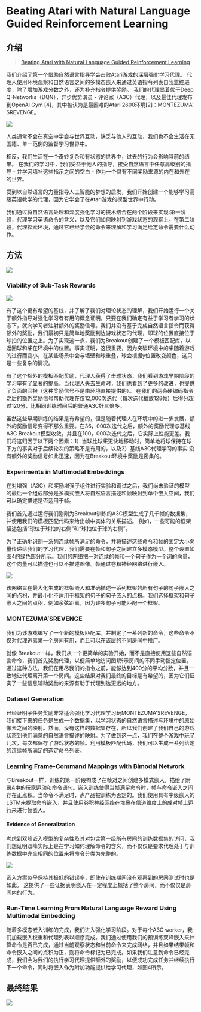 # Beating Atari with Natural Language Guided Reinforcement Learning

## 介绍

> [Beating Atari with Natural Language Guided Reinforcement Learning](https://arxiv.org/pdf/1704.05539.pdf)

我们介绍了第一个借助自然语言指导学会击败Atari游戏的深层强化学习代理。 代理人使用环境观察和自然语言之间的多模态嵌入来通过英语指令列表自我监控进度，除了增加游戏分数之外，还为补充指令提供奖励。 我们的代理显着优于Deep Q-Networks（DQN），异步优势演员 - 评论家（A3C）代理，以及最佳代理发布到OpenAI Gym \[4\]，其中被认为是最困难的Atari 2600环境\[2\]：MONTEZUMA' SREVENGE。

![](../../.gitbook/assets/image%20%2817%29.png)

人类通常不会在真空中学会与世界互动，缺乏与他人的互动，我们也不会生活在无国籍、单一范例的监督学习世界中。

相反，我们生活在一个奇妙复杂和有状态的世界中，过去的行为会影响当前的结果。 在我们的学习中，我们受益于他人的指导，接受自然语言中任意高级别的指导 - 并学习填补这些指示之间的空白 - 作为一个具有不同奖励来源的内在和外在的世界。

受到以自然语言的力量指导人工智能的梦想的启发，我们开始创建一个能够学习高级英语教学的代理，因为它学会了在Atari游戏的模型世界中行动。

我们通过将自然语言处理和深度强化学习的技术结合在两个阶段来实现:第一阶段，代理学习英语命令的含义，以及它们如何映射到游戏状态的观察上。在第二阶段，代理探索环境，通过它已经学会的命令来理解和学习满足给定命令需要什么动作。

## 方法

![](../../.gitbook/assets/image%20%287%29.png)

### Viability of Sub-Task Rewards

![](../../.gitbook/assets/image%20%2890%29.png)

有了这个更有希望的基线，并了解了我们对理论状态的理解，我们开始运行一个关于额外指导对强化学习者有用的概念证明，只要在我们确定有益于学习者学习的状态下，就向学习者注射额外的奖励信号。我们并没有基于完成自然语言指令而获得额外的奖励，我们最初只是简单地奖励到达游戏状态的代理，即球的位置直接位于球拍的位置之上。为了实现这一点，我们为Breakout创建了一个模板匹配库，以返回球和桨在环境中的位置。事实证明，这很重要，因为突破环境中的桨随着游戏的进行而变小，在某些场景中会与墙壁和球重叠，球会根据y位置改变颜色，这只是一些复杂的情况。

有了这个额外的模板匹配奖励，代理人获得了击球状态，我们看到游戏早期阶段的学习率有了显著的提高。当代理人失去生命时，我们也看到了更多的改进，也提供了负面的回报（这种奖励信号不是由环境直接提供的）。 在我们的两条硬编码指令之后的额外奖励信号帮助代理在仅12,000次迭代（每次迭代播放128帧）后得分超过120分，比相同训练时间后的普通A3C好三倍多。

虽然这些早期训练的结果是有希望的，但是随着代理人在环境中的进一步发展，额外的奖励信号变得不那么重要。在36，000次迭代之后，额外的奖励代理与基线A3C Breakout模型收敛，并且在100，000次迭代之后，它实际上性能更差。我们将这归因于以下两个因素：1）当球比球桨更快地移动时，简单地将球保持在球下方的事实对于后续轮次的策略不是有用的，以及2）基线A3C代理学习的事实 没有额外的奖励信号如此迅速，因为在Breakout环境中奖励是密集的。

### Experiments in Multimodal Embeddings

在对增强（A3C）和奖励增强子组件进行实验和调试之后，我们尚未验证的模型的最后一个组成部分是多模式嵌入将自然语言描述和帧映射到单个嵌入空间，我们可以确定描述是否适用于帧。

我们首先通过运行我们刚刚为Breakout训练的A3C模型生成了几千帧的数据集，并使用我们的模板匹配代码来给出帧中实体的关系描述。 例如，一些可能的框架描述包括“球位于球拍的右侧”和“球拍位于球的右侧”。

为了正确地识别一系列连续帧所满足的命令，并将描述这些命令和帧的固定大小向量传递给我们的学习代理，我们需要在帧和句子之间建立多模态模型。整个设置如图4的绿色部分所示。我们的网络把一对连续的帧和一个句子作为一个词的向量，这个向量可以描述也可以不描述图像。帧通过卷积神经网络进行嵌入。

![](../../.gitbook/assets/image%20%2878%29.png)

该网络旨在最大化生成的框架嵌入和准确描述一系列框架的所有句子的句子嵌入之间的点积，并最小化不适用于框架的句子的句子嵌入的点积。我们选择框架和句子嵌入之间的点积，例如余弦距离，因为许多句子可能匹配一个框架。

### MONTEZUMA’SREVENGE

我们为该游戏编写了一个新的模板匹配库，并制定了一系列新的命令，这些命令不仅对代理逃离第一个房间有用，而且可以在该层的不同房间中推广。

就像 Breakout一样，我们从一个更简单的实验开始，而不是直接使用这些自然语言命令，我们首先奖励代理，以便简单地访问图1所示房间的不同手动指定位置。通过这种方法，我们在用尽我们的指令之前，能够达到400分的平均分数，并且一致地让代理离开第一个房间。这些结果对我们最终的目标是有希望的，因为它们证实了一些信息辅助奖励的来源有助于代理到达更远的地方。

### Dataset Generation

已经证明子任务奖励非常适合强化学习代理学习玩MONTEZUMA'SREVENGE，我们接下来的任务是生成一个数据集，以学习状态的自然语言描述与环境中的原始像素之间的映射。然而，没有这样的数据集存在，所以我们创建了我们自己的游戏状态到他们满意的自然语言描述的映射。为了做到这一点，我们在整个游戏中玩了几次，每次都保存了游戏状态的帧。利用模板匹配代码，我们可以生成一系列给定的连续帧所满足的选定命令列表。

### Learning Frame-Command Mappings with Bimodal Network

与Breakout一样，训练的第一阶段构成了在帧对之间创建多模式嵌入，描绘了附录A中的玩家运动和命令语句。嵌入训练使得当帧满足命令时，帧与命令嵌入之间存在正点积。当命令不满足时，点产品被训练为否定的。我们使用具有字级嵌入的LSTM来提取命令嵌入，并且使用卷积神经网络在堆叠在信道维度上的成对帧上运行来进行帧嵌入。

#### Evidence of Generalization

考虑到双峰嵌入模型的复杂性及其对包含第一级所有房间的训练数据集的访问，我们想证明双峰实际上是在学习如何理解命令的含义，而不仅仅是要求代理处于与训练数据中完全相同的位置来将命令分类为完整的。

![](../../.gitbook/assets/image%20%28143%29.png)

嵌入方案似乎保持其极低的错误率，即使在训练期间没有观察到的房间测试时也是如此。 这提供了一些证据表明嵌入在一定程度上概括了整个房间，而不仅仅是房间内的行为。

### Run-Time Learning From Natural Language Reward Using Multimodal Embedding

随着多模态嵌入训练的完成，我们进入强化学习阶段。对于每个A3C worker，我们加载嵌入权重和代理列表以顺序完成。我们通过使用我们的预训练双峰嵌入来计算命令是否已完成，通过当前观察状态和当前命令来完成网络，并且如果结果帧和命令嵌入之间的点积为正，则将命令标记为已完成。如果我们注意到命令已经完成，我们会为我们的执行学习代理提供额外的奖励，以便成功完成任务并继续执行下一个命令，同时将嵌入作为附加功能提供给学习代理，如图4所示。

## 最终结果

![](../../.gitbook/assets/image%20%28130%29.png)





